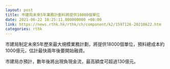 ```yaml
---
layout: post
title: 巿建局未來5年業務計劃料將提供18000個單位
date: 2021-06-22 18:25:11.000000000 +08:00
link: https://news.rthk.hk/rthk/ch/component/k2/1597126-20210622.htm
categories: rthk
---
```


巿建局制定未來5年歷來最大規模業務計劃，將提供18000個單位，預料總成本約1000億元，估計最快兩年後要開始融資。

市建局亦預計，數年後將出現負現金流，最高額度可超過130億元。
